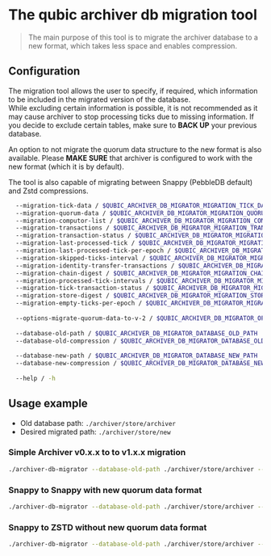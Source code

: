 # The qubic archiver db migration tool

> The main purpose of this tool is to migrate the archiver database to a new format, which takes less space and enables compression.

## Configuration

The migration tool allows the user to specify, if required, which information to be included in the migrated version of the database.  
While excluding certain information is possible, it is not recommended as it may cause archiver to stop processing ticks due to missing information. 
If you decide to exclude certain tables, make sure to **BACK UP** your previous database.  

An option to not migrate the quorum data structure to the new format is also available.
Please **MAKE SURE** that archiver is configured to work with the new format (which it is by default).

The tool is also capable of migrating between Snappy (PebbleDB default) and Zstd compressions.

```bash
  --migration-tick-data / $QUBIC_ARCHIVER_DB_MIGRATOR_MIGRATION_TICK_DATA                                            <bool>    (default: true)
  --migration-quorum-data / $QUBIC_ARCHIVER_DB_MIGRATOR_MIGRATION_QUORUM_DATA                                        <bool>    (default: true)
  --migration-computor-list / $QUBIC_ARCHIVER_DB_MIGRATOR_MIGRATION_COMPUTOR_LIST                                    <bool>    (default: true)
  --migration-transactions / $QUBIC_ARCHIVER_DB_MIGRATOR_MIGRATION_TRANSACTIONS                                      <bool>    (default: true)
  --migration-transaction-status / $QUBIC_ARCHIVER_DB_MIGRATOR_MIGRATION_TRANSACTION_STATUS                          <bool>    (default: true)
  --migration-last-processed-tick / $QUBIC_ARCHIVER_DB_MIGRATOR_MIGRATION_LAST_PROCESSED_TICK                        <bool>    (default: true)
  --migration-last-processed-tick-per-epoch / $QUBIC_ARCHIVER_DB_MIGRATOR_MIGRATION_LAST_PROCESSED_TICK_PER_EPOCH    <bool>    (default: true)
  --migration-skipped-ticks-interval / $QUBIC_ARCHIVER_DB_MIGRATOR_MIGRATION_SKIPPED_TICKS_INTERVAL                  <bool>    (default: true)
  --migration-identity-transfer-transactions / $QUBIC_ARCHIVER_DB_MIGRATOR_MIGRATION_IDENTITY_TRANSFER_TRANSACTIONS  <bool>    (default: true)
  --migration-chain-digest / $QUBIC_ARCHIVER_DB_MIGRATOR_MIGRATION_CHAIN_DIGEST                                      <bool>    (default: true)
  --migration-processed-tick-intervals / $QUBIC_ARCHIVER_DB_MIGRATOR_MIGRATION_PROCESSED_TICK_INTERVALS              <bool>    (default: true)
  --migration-tick-transaction-status / $QUBIC_ARCHIVER_DB_MIGRATOR_MIGRATION_TICK_TRANSACTION_STATUS                <bool>    (default: true)
  --migration-store-digest / $QUBIC_ARCHIVER_DB_MIGRATOR_MIGRATION_STORE_DIGEST                                      <bool>    (default: true)
  --migration-empty-ticks-per-epoch / $QUBIC_ARCHIVER_DB_MIGRATOR_MIGRATION_EMPTY_TICKS_PER_EPOCH                    <bool>    (default: true)
  
  --options-migrate-quorum-data-to-v-2 / $QUBIC_ARCHIVER_DB_MIGRATOR_OPTIONS_MIGRATE_QUORUM_DATA_TO_V_2              <bool>    (default: true)
  
  --database-old-path / $QUBIC_ARCHIVER_DB_MIGRATOR_DATABASE_OLD_PATH                                                <string>  (default: ./storage/old)
  --database-old-compression / $QUBIC_ARCHIVER_DB_MIGRATOR_DATABASE_OLD_COMPRESSION                                  <string>  (default: Snappy)
  
  --database-new-path / $QUBIC_ARCHIVER_DB_MIGRATOR_DATABASE_NEW_PATH                                                <string>  (default: ./storage/new/zstd)
  --database-new-compression / $QUBIC_ARCHIVER_DB_MIGRATOR_DATABASE_NEW_COMPRESSION                                  <string>  (default: Zstd)
  
  --help / -h  

```


## Usage example

- Old database path: `./archiver/store/archiver`
- Desired migrated path: `./archiver/store/new`

### Simple Archiver v0.x.x to to v1.x.x migration
```bash
./archiver-db-migrator --database-old-path ./archiver/store/archiver --database-new-path ./archiver/store/new
```

### Snappy to Snappy with new quorum data format
```bash
./archiver-db-migrator --database-old-path ./archiver/store/archiver --database-new-path ./archiver/store/new --database-new-compression Snappy
```

### Snappy to ZSTD without new quorum data format
```bash
./archiver-db-migrator --database-old-path ./archiver/store/archiver --database-new-path ./archiver/store/new --options-migrate-quorum-data-to-v-2 false
```

